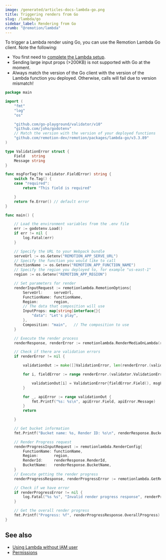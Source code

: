 ```yaml
---
image: /generated/articles-docs-lambda-go.png
title: Triggering renders from Go
slug: /lambda/go
sidebar_label: Rendering from Go
crumb: "@remotion/lambda"
---
```


To trigger a Lambda render using Go, you can use the Remotion Lambda Go client. Note the following:

- You first need to [complete the Lambda setup](/docs/lambda/setup).
- Sending large input props (>200KB) is not supported with Go at the moment.
- Always match the version of the Go client with the version of the Lambda function you deployed. Otherwise, calls will fail due to version mismatch!

```go title="main.go"
package main

import (
	"fmt"
	"log"
	"os"

	"github.com/go-playground/validator/v10"
	"github.com/joho/godotenv"
	// Match the version with the version of your deployed functions
	"github.com/remotion-dev/remotion/packages/lambda-go/v3.3.89"
)

type ValidationError struct {
	Field   string
	Message string
}

func msgForTag(fe validator.FieldError) string {
	switch fe.Tag() {
	case "required":
		return "This field is required"

	}
	return fe.Error() // default error
}

func main() {

	// Load the environment variables from the .env file
	err := godotenv.Load()
	if err != nil {
		log.Fatal(err)
	}

	// Specify the URL to your Webpack bundle
	serveUrl := os.Getenv("REMOTION_APP_SERVE_URL")
	// Specify the function you would like to call
	functionName := os.Getenv("REMOTION_APP_FUNCTION_NAME")
	// Specify the region you deployed to, for example "us-east-1"
	region := os.Getenv("REMOTION_APP_REGION")

	// Set parameters for render
	renderInputRequest := remotionlambda.RemotionOptions{
		ServeUrl:     serveUrl,
		FunctionName: functionName,
		Region:       region,
		// The data that composition will use
		InputProps: map[string]interface{}{
			"data": "Let's play",
		},
		Composition: "main",   // The composition to use
	}

	// Execute the render process
	renderResponse, renderError := remotionlambda.RenderMediaOnLambda(renderInputRequest)

	// Check if there are validation errors
	if renderError != nil {

		validationOut := make([]ValidationError, len(renderError.(validator.ValidationErrors)))

		for i, fieldError := range renderError.(validator.ValidationErrors) {

			validationOut[i] = ValidationError{fieldError.Field(), msgForTag(fieldError)}
		}

		for _, apiError := range validationOut {
			fmt.Printf("%s: %s\n", apiError.Field, apiError.Message)
		}
		return

	}

	// Get bucket information
	fmt.Printf("Bucket name: %s, Render ID: %s\n", renderResponse.BucketName, renderResponse.RenderId)

	// Render Progress request
	renderProgressInputRequest := remotionlambda.RenderConfig{
		FunctionName: functionName,
		Region:       region,
		RenderId:     renderResponse.RenderId,
		BucketName:   renderResponse.BucketName,
	}
	// Execute getting the render progress
	renderProgressResponse, renderProgressError := remotionlambda.GetRenderProgress(renderProgressInputRequest)

	// Check if we have error
	if renderProgressError != nil {
		log.Fatal("%s %s", "Invalid render progress response", renderProgressError)
	}

	// Get the overall render progress
	fmt.Printf("Progress: %f", renderProgressResponse.OverallProgress)
}
```

## See also

- [Using Lambda without IAM user](/docs/lambda/without-iam)
- [Permissions](/docs/lambda/permissions)
